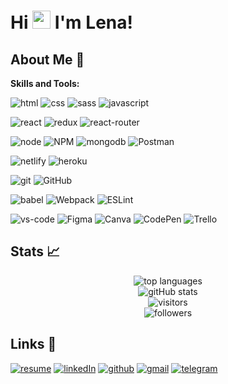 # Hi <img src="https://media.giphy.com/media/hvRJCLFzcasrR4ia7z/giphy.gif" width="29px"> I'm Lena!

## About Me 🚀

**Skills and Tools:**  

![html](https://img.shields.io/badge/HTML5-E34F26?style=for-the-badge&logo=html5&logoColor=white)
![css](https://img.shields.io/badge/CSS3-1572B6?style=for-the-badge&logo=css3&logoColor=white)
![sass](https://img.shields.io/badge/Sass-CC6699?style=for-the-badge&logo=sass&logoColor=white)
![javascript](https://img.shields.io/badge/JavaScript-323330?style=for-the-badge&logo=javascript&logoColor=F7DF1E)

![react](https://img.shields.io/badge/React-20232A?style=for-the-badge&logo=react&logoColor=61DAFB)
![redux](https://img.shields.io/badge/Redux-593D88?style=for-the-badge&logo=redux&logoColor=white)
![react-router](https://img.shields.io/badge/React_Router-CA4245?style=for-the-badge&logo=react-router&logoColor=white)

![node](https://img.shields.io/badge/Node.js-43853D?style=for-the-badge&logo=node.js&logoColor=white)
![NPM](https://img.shields.io/badge/NPM-20232A?style=for-the-badge&logo=npm&logoColor=white)
![mongodb](https://img.shields.io/badge/MongoDB-4EA94B?style=for-the-badge&logo=mongodb&logoColor=white)
![Postman](https://img.shields.io/badge/Postman-FF6C37?style=for-the-badge&logo=postman&logoColor=red)

![netlify](https://img.shields.io/badge/Netlify-00C7B7?style=for-the-badge&logo=netlify&logoColor=white)
![heroku](https://img.shields.io/badge/Heroku-430098?style=for-the-badge&logo=heroku&logoColor=white)

![git](https://img.shields.io/badge/Git-FFFFFF?style=for-the-badge&logo=Git&logoColor=CA4245)
![GitHub](https://img.shields.io/badge/github-%23121011.svg?style=for-the-badge&logo=github&logoColor=FFFFFF)

![babel](https://img.shields.io/badge/Babel-20232A?style=for-the-badge&logo=Babel&logoColor=F7DF1E)
![Webpack](https://img.shields.io/badge/webpack-%238DD6F9.svg?style=for-the-badge&logo=webpack&logoColor=black)
![ESLint](https://img.shields.io/badge/ESLint-4B3263?style=for-the-badge&logo=eslint&logoColor=FFFFFF)

![vs-code](https://img.shields.io/badge/VS_Code-007ACC?style=for-the-badge&logo=Visual-Studio-Code&logoColor=FFFFFF)
![Figma](https://img.shields.io/badge/figma-E34F26?style=for-the-badge&logo=figma&logoColor=FFFFFF)
![Canva](https://img.shields.io/badge/Canva-00C7B7?style=for-the-badge&logo=Canva&logoColor=FFFFFF)
![CodePen](https://img.shields.io/badge/CodePen-FFFFFF?style=for-the-badge&logo=codepen&logoColor=black)
![Trello](https://img.shields.io/badge/Trello-%23026AA7.svg?style=for-the-badge&logo=Trello&logoColor=FFFFFF)


## Stats 📈

<div align="center">
<img src="https://github-readme-stats.vercel.app/api/top-langs/?username=OlenaTsemko&hide_border=true&layout=compact&bg_color=0,232526,414345&icon_color=ffffff&title_color=ffffff&text_color=ffffff&line_height=30&v=5" alt="top languages" />
</div>

<div align="center">
<img src="https://github-readme-stats.vercel.app/api?username=OlenaTsemko&show_icons=true&hide_border=true&bg_color=0,232526,414345&icon_color=82FF99&title_color=ffffff&text_color=ffffff&line_height=20.5&v=5&count_private=true" alt="gitHub stats">
</div>

<div align="center">
<img src="https://visitor-badge.laobi.icu/badge?page_id=OlenaTsemko.OlenaTsemko" alt="visitors">
</div>

<div align="center">
<img src="https://img.shields.io/github/followers/OlenaTsemko.svg?style=social&label=Follow&maxAge=2592000" alt="followers">
</div>

## Links 🔗

[![resume](https://img.shields.io/badge/Resume-4285F4?style=for-the-badge&logo=read-the-docs&logoColor=white)](https://drive.google.com/file/d/1upiU4B8o0PGYRaDbI5ECVDmqsqJTPBAk/view)
[![linkedIn](https://img.shields.io/badge/Linked_In-0077B5?style=for-the-badge&logo=LinkedIn&logoColor=white)](https://www.linkedin.com/in/elena-tsemko/)
[![github](https://img.shields.io/badge/github-%23121011.svg?style=for-the-badge&logo=github&logoColor=FFFFFF)](https://github.com/OlenaTsemko)
[![gmail](https://img.shields.io/badge/Gmail-D14836?style=for-the-badge&logo=Gmail&logoColor=white)](mailto:elena.hlihan@gmail.com)
[![telegram](https://img.shields.io/badge/Telegram-2CA5E0?style=for-the-badge&logo=Telegram&logoColor=white)](https://t.me/elenatsem)

<!--
**OlenaTsemko/OlenaTsemko** is a ✨ _special_ ✨ repository because its `README.md` (this file) appears on your GitHub profile.

Here are some ideas to get you started:

- 🔭 I’m currently working on ...
- 🌱 I’m currently learning ...
- 👯 I’m looking to collaborate on ...
- 🤔 I’m looking for help with ...
- 💬 Ask me about ...
- 📫 How to reach me: ...
- 😄 Pronouns: ...
- ⚡ Fun fact: ...
-->
